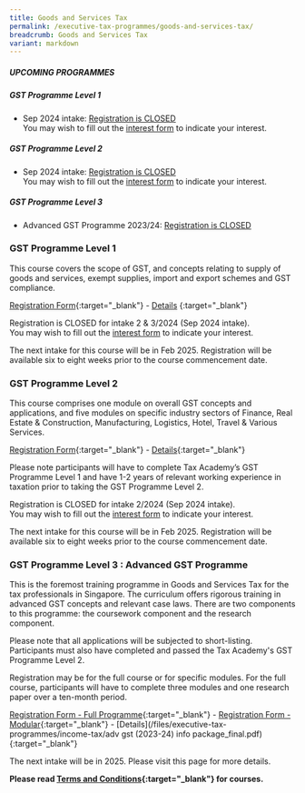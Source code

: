 ```yaml
---
title: Goods and Services Tax
permalink: /executive-tax-programmes/goods-and-services-tax/
breadcrumb: Goods and Services Tax
variant: markdown
---
```

##### **UPCOMING PROGRAMMES**
##### **GST Programme Level 1**
* Sep 2024 intake: [Registration is CLOSED](/executive-tax-programmes/goods-and-services-tax/#etp1gst-ta-id)<br>You may wish to fill out the [interest form](https://go.gov.sg/waitlist-level1gst) to indicate your interest.

##### **GST Programme Level 2**
* Sep 2024 intake: [Registration is CLOSED](/executive-tax-programmes/goods-and-services-tax/#etp2gst-ta-id)<br>You may wish to fill out the [interest form](https://go.gov.sg/waitlist-level2gst) to indicate your interest.

##### **GST Programme Level 3**
* Advanced GST Programme 2023/24: [Registration is CLOSED](/executive-tax-programmes/goods-and-services-tax/#etp3gst-ta-id)

<a id="etp1gst-ta-id"></a>
### **GST Programme Level 1**

This course covers the scope of GST, and concepts relating to supply of goods and services, exempt supplies, import and export schemes and GST compliance.

[Registration Form](https://go.gov.sg/gstprogrammelevel1-intake3-2024){:target="_blank"} - [Details](/files/Course_Programme_GST_L1_2_2024_v1.pdf)
{:target="_blank"}

Registration is CLOSED for intake 2 &amp; 3/2024 (Sep 2024 intake).<br>You may wish to fill out the [interest form](https://go.gov.sg/waitlist-level1gst) to indicate your interest.

The next intake for this course will be in Feb 2025. Registration will be available six to eight weeks prior to the course commencement date.

<a id="etp2gst-ta-id"></a>
### **GST Programme Level 2**

This course comprises one module on overall GST concepts and applications, and five modules on specific industry sectors of Finance, Real Estate &amp; Construction, Manufacturing, Logistics, Hotel, Travel &amp; Various Services.

[Registration Form](https://go.gov.sg/gstprogrammeintake2-2024){:target="_blank"} - [Details](/files/GST_L2_2_2024_v1.pdf){:target="_blank"}

Please note participants will have to complete Tax Academy’s GST Programme Level 1 and have 1-2 years of relevant working experience in taxation prior to taking the GST Programme Level 2.

Registration is CLOSED for intake 2/2024 (Sep 2024 intake). <br>You may wish to fill out the [interest form](https://go.gov.sg/waitlist-level2gst) to indicate your interest.

The next intake for this course will be in Feb 2025. Registration will be available six to eight weeks prior to the course commencement date.


<a id="etp3gst-ta-id"></a>
### **GST Programme Level 3 : Advanced GST Programme**

This is the foremost training programme in Goods and Services Tax for the tax professionals in Singapore. The curriculum offers rigorous training in advanced GST concepts and relevant case laws. There are two components to this programme: the coursework component and the research component.

Please note that all applications will be subjected to short-listing. Participants must also have completed and passed the Tax Academy's GST Programme Level 2.

Registration may be for the full course or for specific modules. For the full course, participants will have to complete three modules and one research paper over a ten-month period.

[Registration Form - Full Programme](https://form.gov.sg/64705e8f2306170012a4a722){:target="_blank"} - [Registration Form - Modular](https://form.gov.sg/64705a9f251701001295f82b){:target="_blank"} - [Details](/files/executive-tax-programmes/income-tax/adv gst (2023-24) info package_final.pdf){:target="_blank"}

The next intake will be in 2025. Please visit this page for more details.


**Please read [Terms and Conditions](https://production-iras-tax-academy.netlify.com/executive-tax-programmes/terms-and-conditions/){:target="_blank"} for courses.**